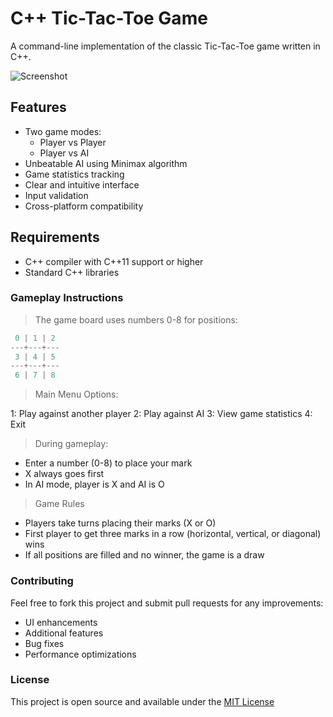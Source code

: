 # C++ Tic-Tac-Toe Game

A command-line implementation of the classic Tic-Tac-Toe game written in C++. 

![Screenshot](IMG_20241103_123233.jpg)

## Features

- Two game modes:
  - Player vs Player
  - Player vs AI
- Unbeatable AI using Minimax algorithm
- Game statistics tracking
- Clear and intuitive interface
- Input validation
- Cross-platform compatibility

## Requirements

- C++ compiler with C++11 support or higher
- Standard C++ libraries

### Gameplay Instructions
> The game board uses numbers 0-8 for positions:

```cpp
 0 | 1 | 2 
---+---+---
 3 | 4 | 5 
---+---+---
 6 | 7 | 8
```
> Main Menu Options:

1: Play against another player
2: Play against AI
3: View game statistics
4: Exit

> During gameplay:

- Enter a number (0-8) to place your mark
- X always goes first
- In AI mode, player is X and AI is O

> Game Rules
- Players take turns placing their marks (X or O)
- First player to get three marks in a row (horizontal, vertical, or diagonal) wins
- If all positions are filled and no winner, the game is a draw

### Contributing
Feel free to fork this project and submit pull requests for any improvements:

- UI enhancements
- Additional features
- Bug fixes
- Performance optimizations

### License
This project is open source and available under the [MIT License](License)
